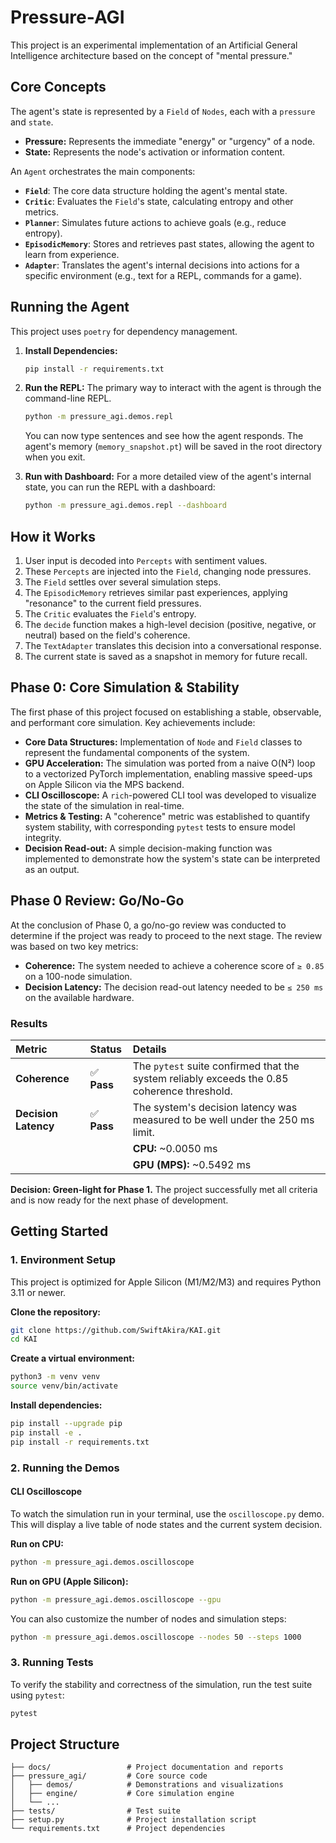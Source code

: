 # Pressure-AGI

This project is an experimental implementation of an Artificial General Intelligence architecture based on the concept of "mental pressure."

## Core Concepts

The agent's state is represented by a `Field` of `Nodes`, each with a `pressure` and `state`. 
- **Pressure:** Represents the immediate "energy" or "urgency" of a node.
- **State:** Represents the node's activation or information content.

An `Agent` orchestrates the main components:
- **`Field`**: The core data structure holding the agent's mental state.
- **`Critic`**: Evaluates the `Field`'s state, calculating entropy and other metrics.
- **`Planner`**: Simulates future actions to achieve goals (e.g., reduce entropy).
- **`EpisodicMemory`**: Stores and retrieves past states, allowing the agent to learn from experience.
- **`Adapter`**: Translates the agent's internal decisions into actions for a specific environment (e.g., text for a REPL, commands for a game).

## Running the Agent

This project uses `poetry` for dependency management.

1.  **Install Dependencies:**
    ```bash
    pip install -r requirements.txt
    ```

2.  **Run the REPL:**
    The primary way to interact with the agent is through the command-line REPL.
    ```bash
    python -m pressure_agi.demos.repl
    ```
    You can now type sentences and see how the agent responds. The agent's memory (`memory_snapshot.pt`) will be saved in the root directory when you exit.

3.  **Run with Dashboard:**
    For a more detailed view of the agent's internal state, you can run the REPL with a dashboard:
    ```bash
    python -m pressure_agi.demos.repl --dashboard
    ```

## How it Works

1.  User input is decoded into `Percepts` with sentiment values.
2.  These `Percepts` are injected into the `Field`, changing node pressures.
3.  The `Field` settles over several simulation steps.
4.  The `EpisodicMemory` retrieves similar past experiences, applying "resonance" to the current field pressures.
5.  The `Critic` evaluates the `Field`'s entropy.
6.  The `decide` function makes a high-level decision (positive, negative, or neutral) based on the field's coherence.
7.  The `TextAdapter` translates this decision into a conversational response.
8.  The current state is saved as a snapshot in memory for future recall.

## Phase 0: Core Simulation & Stability

The first phase of this project focused on establishing a stable, observable, and performant core simulation. Key achievements include:

- **Core Data Structures:** Implementation of `Node` and `Field` classes to represent the fundamental components of the system.
- **GPU Acceleration:** The simulation was ported from a naive O(N²) loop to a vectorized PyTorch implementation, enabling massive speed-ups on Apple Silicon via the MPS backend.
- **CLI Oscilloscope:** A `rich`-powered CLI tool was developed to visualize the state of the simulation in real-time.
- **Metrics & Testing:** A "coherence" metric was established to quantify system stability, with corresponding `pytest` tests to ensure model integrity.
- **Decision Read-out:** A simple decision-making function was implemented to demonstrate how the system's state can be interpreted as an output.

## Phase 0 Review: Go/No-Go

At the conclusion of Phase 0, a go/no-go review was conducted to determine if the project was ready to proceed to the next stage. The review was based on two key metrics:

- **Coherence:** The system needed to achieve a coherence score of `≥ 0.85` on a 100-node simulation.
- **Decision Latency:** The decision read-out latency needed to be `≤ 250 ms` on the available hardware.

### Results

| Metric | Status | Details |
| :--- | :--- | :--- |
| **Coherence** | ✅ **Pass** | The `pytest` suite confirmed that the system reliably exceeds the 0.85 coherence threshold. |
| **Decision Latency** | ✅ **Pass** | The system's decision latency was measured to be well under the 250 ms limit. |
| | | **CPU:** ~0.0050 ms |
| | | **GPU (MPS):** ~0.5492 ms |

**Decision: Green-light for Phase 1.** The project successfully met all criteria and is now ready for the next phase of development.

## Getting Started

### 1. Environment Setup

This project is optimized for Apple Silicon (M1/M2/M3) and requires Python 3.11 or newer.

**Clone the repository:**
```bash
git clone https://github.com/SwiftAkira/KAI.git
cd KAI
```

**Create a virtual environment:**
```bash
python3 -m venv venv
source venv/bin/activate
```

**Install dependencies:**
```bash
pip install --upgrade pip
pip install -e .
pip install -r requirements.txt
```

### 2. Running the Demos

#### CLI Oscilloscope

To watch the simulation run in your terminal, use the `oscilloscope.py` demo. This will display a live table of node states and the current system decision.

**Run on CPU:**
```bash
python -m pressure_agi.demos.oscilloscope
```

**Run on GPU (Apple Silicon):**
```bash
python -m pressure_agi.demos.oscilloscope --gpu
```

You can also customize the number of nodes and simulation steps:
```bash
python -m pressure_agi.demos.oscilloscope --nodes 50 --steps 1000
```

### 3. Running Tests

To verify the stability and correctness of the simulation, run the test suite using `pytest`:
```bash
pytest
```

## Project Structure
```
├── docs/                 # Project documentation and reports
├── pressure_agi/         # Core source code
│   ├── demos/            # Demonstrations and visualizations
│   ├── engine/           # Core simulation engine
│   └── ...
├── tests/                # Test suite
├── setup.py              # Project installation script
└── requirements.txt      # Project dependencies
``` 